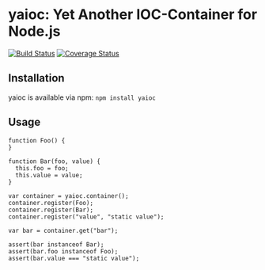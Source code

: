 # yaioc: Yet Another IOC-Container for Node.js

[![Build Status](https://travis-ci.org/bschaepper/yaioc.svg?branch=master)](https://travis-ci.org/bschaepper/yaioc)
[![Coverage Status](https://coveralls.io/repos/bschaepper/yaioc/badge.png)](https://coveralls.io/r/bschaepper/yaioc)


## Installation

yaioc is available via npm: `npm install yaioc`

## Usage

    function Foo() {
    }
    
    function Bar(foo, value) {
      this.foo = foo;
      this.value = value;
    }

    var container = yaioc.container();
    container.register(Foo);
    container.register(Bar);
    container.register("value", "static value");
    
    var bar = container.get("bar");
    
    assert(bar instanceof Bar);
    assert(bar.foo instanceof Foo);
    assert(bar.value === "static value");
